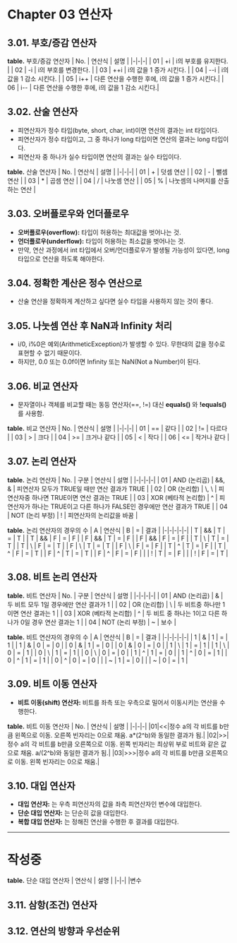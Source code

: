 # Chapter 03 연산자
## 3.01. 부호/증감 연산자
**table.** 부호/증감 연산자
| No. | 연산식 | 설명 |
|-|-|-|
| 01 | +i | i의 부호를 유지한다. |
| 02 | -i | i의 부호를 변경한다. |
| 03 | ++i | i의 값을 1 증가 시킨다. |
| 04 | --i | i의 값을 1 감소 시킨다. |
| 05 | i++ | 다른 연산을 수행한 후에, i의 값을 1 증가 시킨다.|
| 06 | i-- | 다른 연산을 수행한 후에, i의 값을 1 감소 시킨다.|

## 3.02. 산술 연산자
- 피연산자가 정수 타입(byte, short, char, int)이면 연산의 결과는 int 타입이다.
- 피연산자가 정수 타입이고, 그 중 하나가 long 타입이면 연산의 결과는 long 타입이다.
- 피연산자 중 하나가 실수 타입이면 연산의 결과는 실수 타입이다.

**table.** 산술 연산자
| No. | 연산식 | 설명 |
|-|-|-|
| 01 | + | 덧셈 연산 |
| 02 | - | 뺄셈 연산 |
| 03 | * | 곱셈 연산 |
| 04 | / | 나눗셈 연산 |
| 05 | % | 나눗셈의 나머지를 산출하는 연산 |

## 3.03. 오버플로우와 언더플로우
- **오버플로우(overflow):** 타입이 허용하는 최대값을 벗어나는 것.
- **언더플로우(underflow):** 타입이 허용하는 최소값을 벗어나는 것.
- 만약, 연산 과정에서 int 타입에서 오버/언더플로우가 발생될 가능성이 있다면, long 타입으로 연산을 하도록 해야한다.

## 3.04. 정확한 계산은 정수 연산으로
- 산술 연산을 정확하게 계산하고 싶다면 실수 타입을 사용하지 않는 것이 좋다.

## 3.05. 나눗셈 연산 후 NaN과 Infinity 처리
- i/0, i%0은 예외(ArithmeticException)가 발생할 수 있다. 무한대의 값을 정수로 표현할 수 없기 때문이다.
- 하지만, 0.0 또는 0.0f이면 Infinity 또는 NaN(Not a Number)이 된다.

## 3.06. 비교 연산자
- 문자열이나 객체를 비교할 때는 동등 연산자(==, !=) 대신 **equals()** 와 **!equals()** 를 사용함.

**table.** 비교 연산자
| No. | 연산식 | 설명 |
|-|-|-|
| 01 | == | 같다 |
| 02 | != | 다르다 |
| 03 | > | 크다 |
| 04 | >= | 크거나 같다 |
| 05 | < | 작다 |
| 06 | <= | 작거나 같다 |

## 3.07. 논리 연산자
**table.** 논리 연산자
| No. | 구분 | 연산식 | 설명 |
|-|-|-|-|
| 01 | AND (논리곱) | &&, & | 피연산자 모두가 TRUE일 때만 연산 결과가 TRUE |
| 02 | OR (논리합) | \\, \ | 피연산자중 하나면 TRUE이면 연산 결과는 TRUE |
| 03 | XOR (베타적 논리합) | ^ | 피연산자가 하나는 TRUE이고 다른 하나가 FALSE인 경우에만 연산 결과가 TRUE |
| 04 | NOT (논리 부정) | ! | 피연산자의 논리값을 바꿈 |

**table.** 논리 연산자의 경우의 수
| A | 연산식 | B | = | 결과 |
|-|-|-|-|-|
| T | && | T | = | T |
| T | && | F | = | F |
| F | && | T | = | F |
| F | && | F | = | F |
| T | \\ | T | = | T |
| T | \\ | F | = | T |
| F | \\ | T | = | T |
| F | \\ | F | = | F |
| T | ^ | T | = | F |
| T | ^ | F | = | T |
| F | ^ | T | = | T |
| F | ^ | F | = | F |
|  | ! | T | = | F |
|  | ! | F | = | T |

## 3.08. 비트 논리 연산자
**table.** 비트 연산자
| No. | 구분 | 연산식 | 설명 |
|-|-|-|-|
| 01 | AND (논리곱) | & | 두 비트 모두 1일 경우에만 연산 결과가 1 |
| 02 | OR (논리합) | \ | 두 비트중 하나만 1이면 연산 결과는 1 |
| 03 | XOR (베타적 논리합) | ^ | 두 비트 중 하나는 1이고 다른 하나가 0일 경우 연산 결과는 1 |
| 04 | NOT (논리 부정) | ~ | 보수 |

**table.** 비트 연산자의 경우의 수
| A | 연산식 | B | = | 결과 |
|-|-|-|-|-|
| 1 | & | 1 | = | 1 |
| 1 | & | 0 | = | 0 |
| 0 | & | 1 | = | 0 |
| 0 | & | 0 | = | 0 |
| 1 | \ | 1 | = | 1 |
| 1 | \ | 0 | = | 1 |
| 0 | \ | 1 | = | 1 |
| 0 | \ | 0 | = | 0 |
| 1 | ^ | 1 | = | 0 |
| 1 | ^ | 0 | = | 1 |
| 0 | ^ | 1 | = | 1 |
| 0 | ^ | 0 | = | 0 |
|  | ~ | 1 | = | 0 |
|  | ~ | 0 | = | 1 |

## 3.09. 비트 이동 연산자
- **비트 이동(shift) 연산자:** 비트를 좌측 또는 우측으로 밀어서 이동시키는 연산을 수행한다.

**table.** 비트 이동 연산자
| No. | 연산식 | 설명 |
|-|-|-|
|01|<<|정수 a의 각 비트를 b만큼 왼쪽으로 이동. 오른쪽 빈자리는 0으로 채움. a*(2^b)와 동일한 결과가 됨.|
|02|>>|정수 a의 각 비트를 b만큼 오른쪽으로 이동. 왼쪽 빈자리는 최상위 부로 비트와 같은 값으로 채움. a/(2^b)와 동일한 결과가 됨.|
|03|>>>|정수 a의 각 비트를 b만큼 오른쪽으로 이동. 왼쪽 빈자리는 0으로 채움.|

## 3.10. 대입 연산자
- **대입 연산자:** 는 우측 피연산자의 값을 좌측 피연산자인 변수에 대입한다.
- **단순 대입 연산자:** 는 단순히 값을 대입한다.
- **복합 대입 연산자:** 는 정해진 연산을 수행한 후 결과를 대입한다.



---
# 작성중


**table.** 단순 대입 연산자
| 연산식 | 설명 |
|-|-|
|변수







## 3.11. 삼항(조건) 연산자


## 3.12. 연산의 방향과 우선순위




